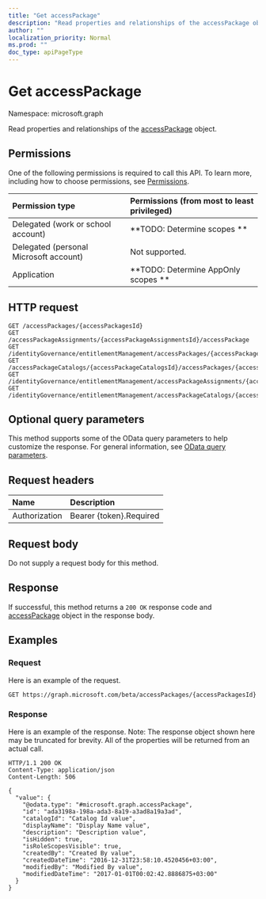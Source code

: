 ```yaml
---
title: "Get accessPackage"
description: "Read properties and relationships of the accessPackage object."
author: ""
localization_priority: Normal
ms.prod: ""
doc_type: apiPageType
---
```


# Get accessPackage

Namespace: microsoft.graph

Read properties and relationships of the [accessPackage](../resources/accesspackage.md) object.

## Permissions
One of the following permissions is required to call this API. To learn more, including how to choose permissions, see [Permissions](/concepts/permissions-reference.md).

|Permission type|Permissions (from most to least privileged)|
|:---|:---|
|Delegated (work or school account)|**TODO: Determine scopes **|
|Delegated (personal Microsoft account)|Not supported.|
|Application|**TODO: Determine AppOnly scopes **|

## HTTP request
<!-- {
  "blockType": "ignored"
}
-->
``` http
GET /accessPackages/{accessPackagesId}
GET /accessPackageAssignments/{accessPackageAssignmentsId}/accessPackage
GET /identityGovernance/entitlementManagement/accessPackages/{accessPackageId}
GET /accessPackageCatalogs/{accessPackageCatalogsId}/accessPackages/{accessPackageId}
GET /identityGovernance/entitlementManagement/accessPackageAssignments/{accessPackageAssignmentId}/accessPackage
GET /identityGovernance/entitlementManagement/accessPackageCatalogs/{accessPackageCatalogId}/accessPackages/{accessPackageId}
```

## Optional query parameters
This method supports some of the OData query parameters to help customize the response. For general information, see [OData query parameters](/graph/query-parameters).

## Request headers
|Name|Description|
|:---|:---|
|Authorization|Bearer {token}.Required|

## Request body
Do not supply a request body for this method.

## Response
If successful, this method returns a `200 OK` response code and [accessPackage](../resources/accesspackage.md) object in the response body.

## Examples

### Request
Here is an example of the request.
<!-- {
  "blockType": "request",
  "name": "get_accesspackage"
}
-->
``` http
GET https://graph.microsoft.com/beta/accessPackages/{accessPackagesId}
```

### Response
Here is an example of the response. Note: The response object shown here may be truncated for brevity. All of the properties will be returned from an actual call.
<!-- {
  "blockType": "response",
  "truncated": true,
  "@odata.type": "microsoft.graph.accessPackage"
}
-->
``` http
HTTP/1.1 200 OK
Content-Type: application/json
Content-Length: 506

{
  "value": {
    "@odata.type": "#microsoft.graph.accessPackage",
    "id": "ada3198a-198a-ada3-8a19-a3ad8a19a3ad",
    "catalogId": "Catalog Id value",
    "displayName": "Display Name value",
    "description": "Description value",
    "isHidden": true,
    "isRoleScopesVisible": true,
    "createdBy": "Created By value",
    "createdDateTime": "2016-12-31T23:58:10.4520456+03:00",
    "modifiedBy": "Modified By value",
    "modifiedDateTime": "2017-01-01T00:02:42.8886875+03:00"
  }
}
```

